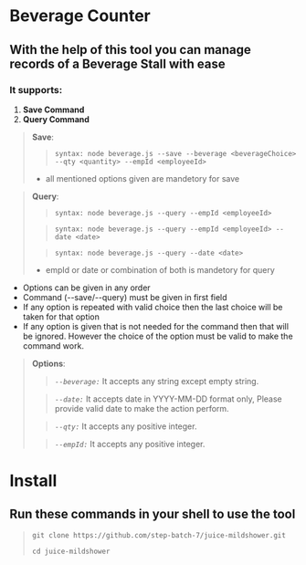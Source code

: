 # Beverage Counter

## With the help of this tool you can manage records of a **Beverage Stall** with ease

### It supports:

1. **Save Command**
2. **Query Command**

> **Save**:
>
> > `syntax: node beverage.js --save --beverage <beverageChoice> --qty <quantity> --empId <employeeId>`
>
> - all mentioned options given are mandetory for save

> **Query**:
>
> > `syntax: node beverage.js --query --empId <employeeId>`
>
> > `syntax: node beverage.js --query --empId <employeeId> --date <date>`
>
> > `syntax: node beverage.js --query --date <date>`
>
> - empId or date or combination of both is mandetory for query

- Options can be given in any order
- Command (--save/--query) must be given in first field
- If any option is repeated with valid choice then the last choice will be taken for that option
- If any option is given that is not needed for the command then that will be ignored. However the choice of the option must be valid to make the command work.

> **Options**:
>
> > _`--beverage:`_ It accepts any string except empty string.
>
> > _`--date:`_ It accepts date in YYYY-MM-DD format only, Please provide valid date to make the action perform.
>
> > _`--qty:`_ It accepts any positive integer.
>
> > _`--empId:`_ It accepts any positive integer.

# Install

## Run these commands in your shell to use the tool

> `git clone https://github.com/step-batch-7/juice-mildshower.git`
>
> `cd juice-mildshower`
